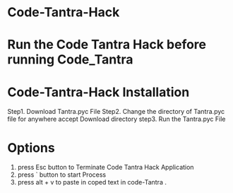 # Code-Tantra-Hack

# Run the Code Tantra Hack before running Code_Tantra

# Code-Tantra-Hack Installation
Step1. Download Tantra.pyc File
Step2. Change the directory of Tantra.pyc file for anywhere accept Download directory
step3. Run the Tantra.pyc File

# Options
  1. press Esc button to Terminate Code Tantra Hack Application
  2. press `  button to start Process 
  3. press alt + v to paste in coped text in code-Tantra .
